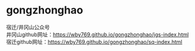 # gongzhonghao
宿迁/井冈山公众号  
井冈山github网址：https://wby769.github.io/gongzhonghao/jgs-index.html  
宿迁github网址：https://wby769.github.io/gongzhonghao/sq-index.html
